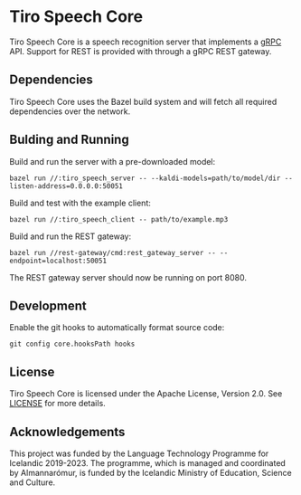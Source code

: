 # Tiro Speech Core

Tiro Speech Core is a speech recognition server that implements a
[gRPC](./src/proto/tiro/speech/v1alpha/speech.proto) API. Support for REST is
provided with through a gRPC REST gateway.

## Dependencies

Tiro Speech Core uses the Bazel build system and will fetch all required
dependencies over the network.

## Bulding and Running

Build and run the server with a pre-downloaded model:

    bazel run //:tiro_speech_server -- --kaldi-models=path/to/model/dir --listen-address=0.0.0.0:50051

Build and test with the example client:

    bazel run //:tiro_speech_client -- path/to/example.mp3 

Build and run the REST gateway:

    bazel run //rest-gateway/cmd:rest_gateway_server -- --endpoint=localhost:50051

The REST gateway server should now be running on port 8080.

## Development

Enable the git hooks to automatically format source code:

    git config core.hooksPath hooks

## License

Tiro Speech Core is licensed under the Apache License, Version 2.0. See
[LICENSE](LICENSE) for more details.

## Acknowledgements

This project was funded by the Language Technology Programme for Icelandic
2019-2023. The programme, which is managed and coordinated by Almannarómur, is
funded by the Icelandic Ministry of Education, Science and Culture.
